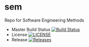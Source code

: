 # sem
Repo for Software Engineering Methods

- Master Build Status [![Build Status](https://travis-ci.org/kamaru578/sem.svg?branch=master)](https://travis-ci.org/kamaru578/sem)
- License [![LICENSE](https://img.shields.io/github/license/kamaru578/sem.svg?style=flat-square)](https://github.com/kamaru578/sem/blob/master/LICENSE)
- Release [![Releases](https://img.shields.io/github/release/kamaru578/sem/all.svg?style=flat-square)](https://github.com/kamaru578/sem/releases)